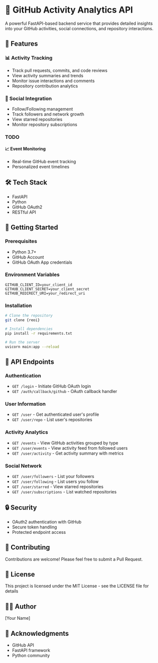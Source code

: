 # 🚀 GitHub Activity Analytics API

A powerful FastAPI-based backend service that provides detailed insights into your GitHub activities, social connections, and repository interactions.

## 🎯 Features

### 📊 Activity Tracking
- Track pull requests, commits, and code reviews
- View activity summaries and trends
- Monitor issue interactions and comments
- Repository contribution analytics

### 👥 Social Integration
- Follow/Following management
- Track followers and network growth
- View starred repositories
- Monitor repository subscriptions

### TODO
 #### 📈 Event Monitoring
- Real-time GitHub event tracking
- Personalized event timelines


## 🛠️ Tech Stack
- FastAPI
- Python 
- GitHub OAuth2
- RESTful API

## 🚀 Getting Started

### Prerequisites
- Python 3.7+
- GitHub Account
- GitHub OAuth App credentials

### Environment Variables
```env
GITHUB_CLIENT_ID=your_client_id
GITHUB_CLIENT_SECRET=your_client_secret
GITHUB_REDIRECT_URI=your_redirect_uri
```

### Installation
```bash
# Clone the repository
git clone {reoi}

# Install dependencies
pip install -r requirements.txt

# Run the server
uvicorn main:app --reload
```

## 📍 API Endpoints

### Authentication
- `GET /login` - Initiate GitHub OAuth login
- `GET /auth/callback/github` - OAuth callback handler

### User Information
- `GET /user` - Get authenticated user's profile
- `GET /user/repo` - List user's repositories

### Activity Analytics
- `GET /events` - View GitHub activities grouped by type
- `GET /user/events` - View activity feed from followed users
- `GET /user/activity` - Get activity summary with metrics

### Social Network
- `GET /user/followers` - List your followers
- `GET /user/following` - List users you follow
- `GET /user/starred` - View starred repositories
- `GET /user/subscriptions` - List watched repositories

## 🔒 Security
- OAuth2 authentication with GitHub
- Secure token handling
- Protected endpoint access

## 🤝 Contributing
Contributions are welcome! Please feel free to submit a Pull Request.

## 📝 License
This project is licensed under the MIT License - see the LICENSE file for details

## 🙋‍♂️ Author
[Your Name]

## 🌟 Acknowledgments
- GitHub API
- FastAPI framework
- Python community
